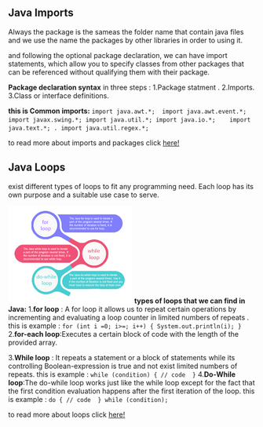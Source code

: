 ## Java Imports 


 Always the package is the sameas the folder name that contain java files and we use the name the packages by other libraries in order to using it.

 and following the optional package declaration, we can have import statements, which allow you to specify classes from other packages that can be referenced without qualifying them with their package.

**Package declaration syntax** in three steps :
1.Package statment .
2.Imports.
3.Class or interface definitions.

**this is Common imports:**
`import java.awt.*;	
import java.awt.event.*;	
import javax.swing.*;
import java.util.*;
import java.io.*;	
import java.text.*;	.
import java.util.regex.*;`	

to read more about imports and packages click [here!](https://perso.ensta-paris.fr/~diam/java/online/notes-java/language/10basics/import.html)

## Java Loops 
exist different types of loops to fit any programming need. Each loop has its own purpose and a suitable use case to serve.

![HTML](while.png)
**types of loops that we can find in Java:**
1.**for loop** :  A for loop it allows us to repeat certain operations by incrementing and evaluating a loop counter in limited numbers of repeats .
this is example : 
`for (int i =0; i>=; i++) {
System.out.println(i);
}`
2.**for-each loop**:Executes a certain block of code with the length of the provided array.


3.**While loop** : It repeats a statement or a block of statements while its controlling Boolean-expression is true and not exist limited numbers of repeats.
this is example : 
`while (condition) {
// code 
}`
4.**Do-While loop**:The do-while loop works just like the while loop except for the fact that the first condition evaluation happens after the first iteration of the loop.
this is example : 
`do {
// code 
}
while (condition);`

to read more about loops click [here!](https://www.baeldung.com/java-loops)